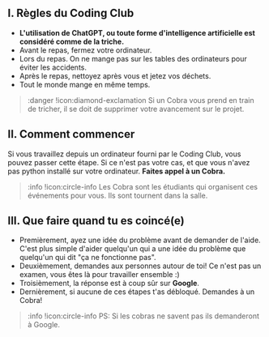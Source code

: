 ## I. Règles du Coding Club
- **L'utilisation de ChatGPT, ou toute forme d'intelligence artificielle est considéré comme de la triche\.**
- Avant le repas, fermez votre ordinateur.
- Lors du repas. On ne mange pas sur les tables des ordinateurs pour éviter les accidents.
- Après le repas, nettoyez après vous et jetez vos déchets.
- Tout le monde mange en même temps.

>:danger !icon:diamond-exclamation Si un Cobra vous prend en train de tricher, il se doit de supprimer votre avancement sur le projet.

## II. Comment commencer
Si vous travaillez depuis un ordinateur fourni par le Coding Club, vous pouvez passer cette étape.
Si ce n'est pas votre cas, et que vous n'avez pas python installé sur votre ordinateur. **Faites appel à un Cobra.**

>:info !icon:circle-info Les Cobra sont les étudiants qui organisent ces événements pour vous. Ils sont tournent dans la salle.

## III. Que faire quand tu es coincé(e)
- Premièrement, ayez une idée du problème avant de demander de l'aide. C'est plus simple d'aider quelqu'un qui a une idée du problème que quelqu'un qui dit "ça ne fonctionne pas".
- Deuxièmement, demandes aux personnes autour de toi! Ce n'est pas un examen, vous êtes là pour travailler ensemble :)
- Troisièmement, la réponse est à coup sûr sur **Google**.
- Dernièrement, si aucune de ces étapes t'as débloqué. Demandes à un Cobra!

>:info !icon:circle-info PS: Si les cobras ne savent pas ils demanderont à Google.
